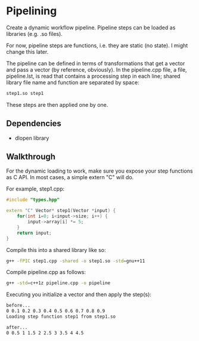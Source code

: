 # Pipelining
Create a dynamic workflow pipeline. Pipeline steps can be loaded as libraries (e.g. .so files).

For now, pipeline steps are functions, i.e. they are static (no state). I might change this later.

The pipeline can be defined in terms of transformations that get a vector and pass a vector (by reference, obviously). In the pipeline.cpp file, a file, pipeline.lst, is read that contains a processing step in each line; shared library file name and function are separated by space:
```bash
step1.so step1
```

These steps are then applied one by one.

## Dependencies
* dlopen library

## Walkthrough
For the dynamic loading to work, make sure you expose your step functions as C API. In most cases, a simple extern "C" will do.

For example, step1.cpp:
```cpp
#include "types.hpp"

extern "C" Vector* step1(Vector *input) {
    for(int i=0; i<input->size; i++) {
        input->array[i] *= 5;
    }
    return input;
}
```

Compile this into a shared library like so:
```bash
g++ -fPIC step1.cpp -shared -o step1.so -std=gnu++11
```

Compile pipeline.cpp as follows:
```bash
g++ -std=c++1z pipeline.cpp -o pipeline
```

Executing you initialize a vector and then apply the step(s):
```bash
before...
0 0.1 0.2 0.3 0.4 0.5 0.6 0.7 0.8 0.9
Loading step function step1 from step1.so

after...
0 0.5 1 1.5 2 2.5 3 3.5 4 4.5
```

